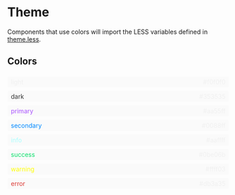 # Theme

Components that use colors will import the LESS variables defined in [theme.less](./theme.less).


## Colors

<style>
    .colors {
        display: flex;
        flex-direction: column;
        list-style-type: none;
        padding-left: 0;
    }

    .colors > .color {
        position: relative;
        background-color: rgba(122, 122, 122, 0.025);
        border-radius: 4px;
        padding: 4px 8px;
        margin: 4px 0;
    }

    .colors > .color.light { color: #f0f0f0; }
    .colors > .color.light::after { position: absolute; right: 8px; display: inline-block; content: "#f0f0f0"; color: #f0f0f0; }
  
    .colors > .color.dark { color: #353535; }
    .colors > .color.dark::after { position: absolute; right: 8px; display: inline-block; content: "#353535"; color: #f0f0f0; }

    .colors > .color.primary { color: #aa55ff; }
    .colors > .color.primary::after { position: absolute; right: 8px; display: inline-block; content: "#aa55ff"; color: #f0f0f0; }

    .colors > .color.secondary { color: #0088ff; }
    .colors > .color.secondary::after { position: absolute; right: 8px; display: inline-block; content: "#0088ff"; color: #f0f0f0; }

    .colors > .color.info { color: #aaffff; }
    .colors > .color.info::after { position: absolute; right: 8px; display: inline-block; content: "#aaffff"; color: #f0f0f0; }

    .colors > .color.success { color: #0be06b; }
    .colors > .color.success::after { position: absolute; right: 8px; display: inline-block; content: "#0be06b"; color: #f0f0f0; }

    .colors > .color.warning { color: #ffff03; }
    .colors > .color.warning::after { position: absolute; right: 8px; display: inline-block; content: "#ffff03"; color: #f0f0f0; }

    .colors > .color.error { color: #db3a35; }
    .colors > .color.error::after { position: absolute; right: 8px; display: inline-block; content: "#db3a35"; color: #f0f0f0; }
</style>

<div class="colors">
    <div class="color light">light</div>
    <div class="color dark">dark</div>
    <div class="color primary">primary</div>
    <div class="color secondary">secondary</div>
    <div class="color info">info</div>
    <div class="color success">success</div>
    <div class="color warning">warning</div>
    <div class="color error">error</div>
</div>
